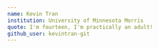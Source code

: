 ```yaml
---
name: Kevin Tran
institution: University of Minnesota Morris
quote: I'm fourteen, I'm practically an adult! 
github_user: kevintran-git
---
```

